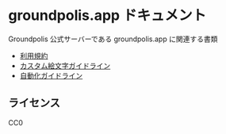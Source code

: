 # groundpolis.app ドキュメント

Groundpolis 公式サーバーである groundpolis.app に関連する書類

- [利用規約](tos.md)
- [カスタム絵文字ガイドライン](emoji-guideline.md)
- [自動化ガイドライン](automation-guideline.md)

## ライセンス

CC0
